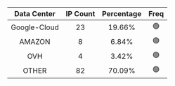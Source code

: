 | Data Center | IP Count | Percentage | Freq |
|:------------:|:--------:|:-----------:|:-----:|
| Google-Cloud | 23 | 19.66% | 🟢 |
| AMAZON | 8 | 6.84% | 🟢 |
| OVH | 4 | 3.42% | 🟢 |
| OTHER | 82 | 70.09% | 🟢 |